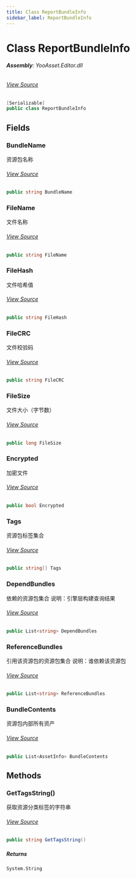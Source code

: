 ```yaml
---
title: Class ReportBundleInfo
sidebar_label: ReportBundleInfo
---
```

# Class ReportBundleInfo


###### **Assembly**: YooAsset.Editor.dll
###### [View Source](https://github.com/tuyoogame/YooAsset-Samples.git/blob/main/Assets/YooAsset/Editor/AssetBundleReporter/ReportBundleInfo.cs#L8)
```csharp title="Declaration"
[Serializable]
public class ReportBundleInfo
```
## Fields
### BundleName
资源包名称
###### [View Source](https://github.com/tuyoogame/YooAsset-Samples.git/blob/main/Assets/YooAsset/Editor/AssetBundleReporter/ReportBundleInfo.cs#L14)
```csharp title="Declaration"
public string BundleName
```
### FileName
文件名称
###### [View Source](https://github.com/tuyoogame/YooAsset-Samples.git/blob/main/Assets/YooAsset/Editor/AssetBundleReporter/ReportBundleInfo.cs#L19)
```csharp title="Declaration"
public string FileName
```
### FileHash
文件哈希值
###### [View Source](https://github.com/tuyoogame/YooAsset-Samples.git/blob/main/Assets/YooAsset/Editor/AssetBundleReporter/ReportBundleInfo.cs#L24)
```csharp title="Declaration"
public string FileHash
```
### FileCRC
文件校验码
###### [View Source](https://github.com/tuyoogame/YooAsset-Samples.git/blob/main/Assets/YooAsset/Editor/AssetBundleReporter/ReportBundleInfo.cs#L29)
```csharp title="Declaration"
public string FileCRC
```
### FileSize
文件大小（字节数）
###### [View Source](https://github.com/tuyoogame/YooAsset-Samples.git/blob/main/Assets/YooAsset/Editor/AssetBundleReporter/ReportBundleInfo.cs#L34)
```csharp title="Declaration"
public long FileSize
```
### Encrypted
加密文件
###### [View Source](https://github.com/tuyoogame/YooAsset-Samples.git/blob/main/Assets/YooAsset/Editor/AssetBundleReporter/ReportBundleInfo.cs#L39)
```csharp title="Declaration"
public bool Encrypted
```
### Tags
资源包标签集合
###### [View Source](https://github.com/tuyoogame/YooAsset-Samples.git/blob/main/Assets/YooAsset/Editor/AssetBundleReporter/ReportBundleInfo.cs#L44)
```csharp title="Declaration"
public string[] Tags
```
### DependBundles
依赖的资源包集合
说明：引擎层构建查询结果
###### [View Source](https://github.com/tuyoogame/YooAsset-Samples.git/blob/main/Assets/YooAsset/Editor/AssetBundleReporter/ReportBundleInfo.cs#L50)
```csharp title="Declaration"
public List<string> DependBundles
```
### ReferenceBundles
引用该资源包的资源包集合
说明：谁依赖该资源包
###### [View Source](https://github.com/tuyoogame/YooAsset-Samples.git/blob/main/Assets/YooAsset/Editor/AssetBundleReporter/ReportBundleInfo.cs#L56)
```csharp title="Declaration"
public List<string> ReferenceBundles
```
### BundleContents
资源包内部所有资产
###### [View Source](https://github.com/tuyoogame/YooAsset-Samples.git/blob/main/Assets/YooAsset/Editor/AssetBundleReporter/ReportBundleInfo.cs#L61)
```csharp title="Declaration"
public List<AssetInfo> BundleContents
```
## Methods
### GetTagsString()
获取资源分类标签的字符串
###### [View Source](https://github.com/tuyoogame/YooAsset-Samples.git/blob/main/Assets/YooAsset/Editor/AssetBundleReporter/ReportBundleInfo.cs#L66)
```csharp title="Declaration"
public string GetTagsString()
```

##### Returns

`System.String`
